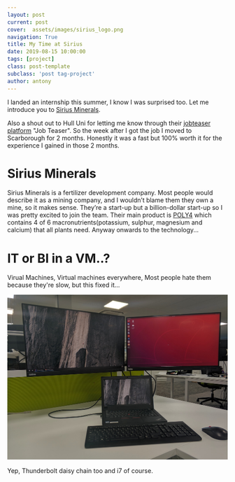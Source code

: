 ```yaml
---
layout: post
current: post
cover:  assets/images/sirius_logo.png
navigation: True
title: My Time at Sirius
date: 2019-08-15 10:00:00
tags: [project]
class: post-template
subclass: 'post tag-project'
author: antony
---
```


I landed an internship this summer, I know I was surprised too. Let me introduce you to [Sirius Minerals](#Sirius).

Also a shout out to Hull Uni for letting me know through their [jobteaser platform](https://hull.jobteaser.com) "Job Teaser". So the week after I got the job I moved to Scarborough for 2 months. Honestly it was a fast but 100% worth it for the experience I gained in those 2 months. <a name="Sirius"></a>

# Sirius Minerals
Sirius Minerals is a fertilizer development company. Most people would describe it as a mining company, and I wouldn’t blame them they own a mine, so it makes sense. They’re a start-up but a billion-dollar start-up so I was pretty excited to join the team. Their main product is [POLY4]( https://www.poly4.com) which contains 4 of 6 macronutrients(potassium, sulphur, magnesium and calcium) that all plants need. Anyway onwards to the technology...

# IT or BI in a VM..?
Virual Machines, Virtual machines everywhere, Most people hate them because they're slow, but this fixed it...
<p><img src="assets/images/sirius_setup.jpg#full" alt="My Setup"></p>
Yep, Thunderbolt daisy chain too and i7 of course.
